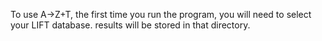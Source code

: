To use A→Z+T, the first time you run the program, you will need to select your LIFT database. results will be stored in that directory. 
